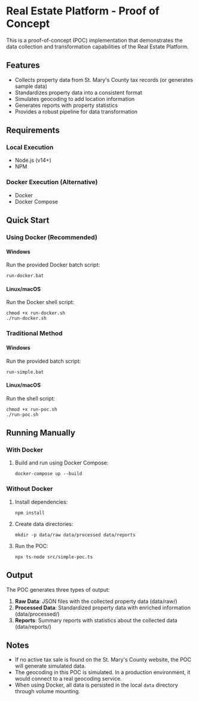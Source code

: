 # Real Estate Platform - Proof of Concept

This is a proof-of-concept (POC) implementation that demonstrates the data collection and transformation capabilities of the Real Estate Platform.

## Features

- Collects property data from St. Mary's County tax records (or generates sample data)
- Standardizes property data into a consistent format
- Simulates geocoding to add location information
- Generates reports with property statistics
- Provides a robust pipeline for data transformation

## Requirements

### Local Execution
- Node.js (v14+)
- NPM

### Docker Execution (Alternative)
- Docker
- Docker Compose

## Quick Start

### Using Docker (Recommended)

#### Windows
Run the provided Docker batch script:
```
run-docker.bat
```

#### Linux/macOS
Run the Docker shell script:
```
chmod +x run-docker.sh
./run-docker.sh
```

### Traditional Method

#### Windows
Run the provided batch script:
```
run-simple.bat
```

#### Linux/macOS
Run the shell script:
```
chmod +x run-poc.sh
./run-poc.sh
```

## Running Manually

### With Docker
1. Build and run using Docker Compose:
   ```
   docker-compose up --build
   ```

### Without Docker
1. Install dependencies:
   ```
   npm install
   ```

2. Create data directories:
   ```
   mkdir -p data/raw data/processed data/reports
   ```

3. Run the POC:
   ```
   npx ts-node src/simple-poc.ts
   ```

## Output

The POC generates three types of output:

1. **Raw Data**: JSON files with the collected property data (data/raw/)
2. **Processed Data**: Standardized property data with enriched information (data/processed/)
3. **Reports**: Summary reports with statistics about the collected data (data/reports/)

## Notes

- If no active tax sale is found on the St. Mary's County website, the POC will generate simulated data.
- The geocoding in this POC is simulated. In a production environment, it would connect to a real geocoding service.
- When using Docker, all data is persisted in the local `data` directory through volume mounting. 